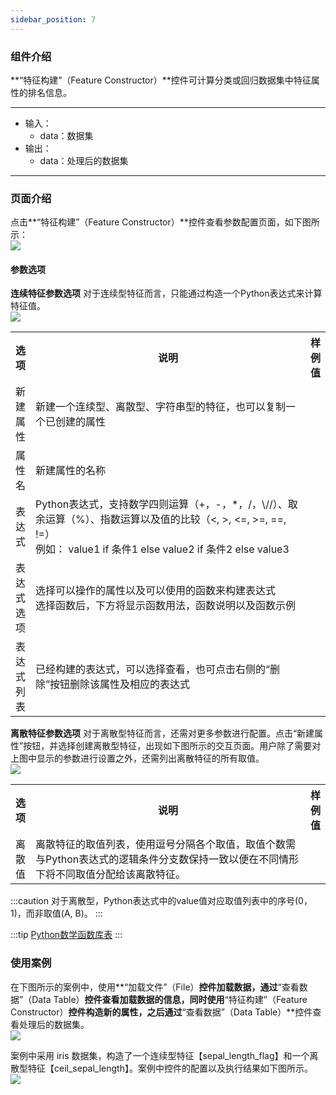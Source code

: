 ```yaml
---
sidebar_position: 7
---
```

### 组件介绍
**“特征构建”（Feature Constructor）**控件可计算分类或回归数据集中特征属性的排名信息。

<hr/>

- 输入：
  - data：数据集
- 输出：
  - data：处理后的数据集

<hr/>


### 页面介绍
点击**“特征构建”（Feature Constructor）**控件查看参数配置页面，如下图所示：  
[ ![](/img/aistudio/feature-engineering/feature-constructor/param.png) ](/img/aistudio/feature-engineering/feature-constructor/param.png)

#### 参数选项

**连续特征参数选项**
对于连续型特征而言，只能通过构造一个Python表达式来计算特征值。  
[ ![](/img/aistudio/feature-engineering/feature-constructor/numeric.png) ](/img/aistudio/feature-engineering/feature-constructor/numeric.png)

<table>
  <tr>
    <th>选项</th>
    <th width="650">说明</th>
    <th>样例值</th>
  </tr>
  <tr>
      <td>新建属性</td> 
      <td>
      新建一个连续型、离散型、字符串型的特征，也可以复制一个已创建的属性
      </td> 
      <td></td>
  </tr>
  <tr>
      <td>属性名</td> 
      <td>
      新建属性的名称
      </td> 
      <td></td>
  </tr>
  <tr>
      <td>表达式</td> 
      <td>
      Python表达式，支持数学四则运算（+，-，*，/，\//）、取余运算（%）、指数运算以及值的比较（&lt;, &gt;, &lt;=, &gt;=, ==, !=）<br/>
      例如： value1 if 条件1 else value2 if 条件2 else value3
      </td> 
      <td></td>
  </tr>
  <tr>
      <td>表达式选项</td> 
      <td>
      选择可以操作的属性以及可以使用的函数来构建表达式<br/>
      选择函数后，下方将显示函数用法，函数说明以及函数示例
      </td> 
      <td></td>
  </tr>
  <tr>
      <td>表达式列表</td> 
      <td>
      已经构建的表达式，可以选择查看，也可点击右侧的“删除”按钮删除该属性及相应的表达式
      </td> 
      <td></td>
  </tr>
</table>

**离散特征参数选项**
对于离散型特征而言，还需对更多参数进行配置。点击“新建属性”按钮，并选择创建离散型特征，出现如下图所示的交互页面。用户除了需要对上图中显示的参数进行设置之外，还需列出离散特征的所有取值。  
[ ![](/img/aistudio/feature-engineering/feature-constructor/category.png) ](/img/aistudio/feature-engineering/feature-constructor/category.png)

<table>
  <tr>
    <th>选项</th>
    <th width="650">说明</th>
    <th>样例值</th>
  </tr>
  <tr>
      <td>离散值</td> 
      <td>
      离散特征的取值列表，使用逗号分隔各个取值，取值个数需与Python表达式的逻辑条件分支数保持一致以便在不同情形下将不同取值分配给该离散特征。 
      </td> 
      <td></td>
  </tr>
</table>

:::caution
对于离散型，Python表达式中的value值对应取值列表中的序号(0，1)，而非取值(A, B)。
:::


:::tip
[Python数学函数库表](https://www.tutorialspoint.com/python/python_basic_operators.htm)
:::

### 使用案例
在下图所示的案例中，使用**“加载文件”（File）**控件加载数据，通过**“查看数据”（Data Table）**控件查看加载数据的信息，同时使用**“特征构建”（Feature Constructor）**控件构造新的属性，之后通过**“查看数据”（Data Table）**控件查看处理后的数据集。   
[ ![](/img/aistudio/feature-engineering/feature-constructor/workflow.png) ](/img/aistudio/feature-engineering/feature-constructor/workflow.png)

案例中采用 iris 数据集，构造了一个连续型特征【sepal_length_flag】和一个离散型特征【ceil_sepal_length】。案例中控件的配置以及执行结果如下图所示。    
[ ![](/img/aistudio/feature-engineering/feature-constructor/workflow-result.png) ](/img/aistudio/feature-engineering/feature-constructor/workflow-result.png)